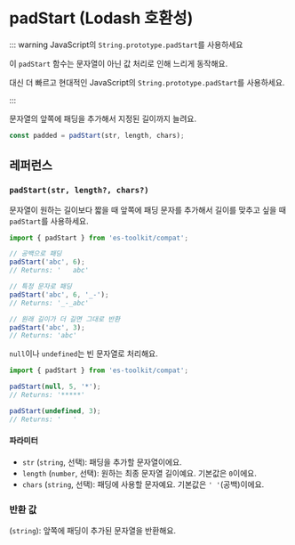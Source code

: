 # padStart (Lodash 호환성)

::: warning JavaScript의 `String.prototype.padStart`를 사용하세요

이 `padStart` 함수는 문자열이 아닌 값 처리로 인해 느리게 동작해요.

대신 더 빠르고 현대적인 JavaScript의 `String.prototype.padStart`를 사용하세요.

:::

문자열의 앞쪽에 패딩을 추가해서 지정된 길이까지 늘려요.

```typescript
const padded = padStart(str, length, chars);
```

## 레퍼런스

### `padStart(str, length?, chars?)`

문자열이 원하는 길이보다 짧을 때 앞쪽에 패딩 문자를 추가해서 길이를 맞추고 싶을 때 `padStart`를 사용하세요.

```typescript
import { padStart } from 'es-toolkit/compat';

// 공백으로 패딩
padStart('abc', 6);
// Returns: '   abc'

// 특정 문자로 패딩
padStart('abc', 6, '_-');
// Returns: '_-_abc'

// 원래 길이가 더 길면 그대로 반환
padStart('abc', 3);
// Returns: 'abc'
```

`null`이나 `undefined`는 빈 문자열로 처리해요.

```typescript
import { padStart } from 'es-toolkit/compat';

padStart(null, 5, '*');
// Returns: '*****'

padStart(undefined, 3);
// Returns: '   '
```

#### 파라미터

- `str` (`string`, 선택): 패딩을 추가할 문자열이에요.
- `length` (`number`, 선택): 원하는 최종 문자열 길이예요. 기본값은 `0`이에요.
- `chars` (`string`, 선택): 패딩에 사용할 문자예요. 기본값은 `' '`(공백)이에요.

### 반환 값

(`string`): 앞쪽에 패딩이 추가된 문자열을 반환해요.